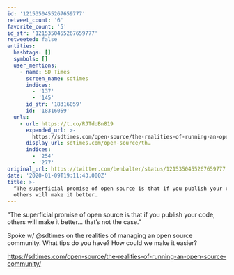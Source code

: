 ```yaml
---
id: '1215350455267659777'
retweet_count: '6'
favorite_count: '5'
id_str: '1215350455267659777'
retweeted: false
entities:
  hashtags: []
  symbols: []
  user_mentions:
    - name: SD Times
      screen_name: sdtimes
      indices:
        - '137'
        - '145'
      id_str: '18316059'
      id: '18316059'
  urls:
    - url: https://t.co/RJTdoBn819
      expanded_url: >-
        https://sdtimes.com/open-source/the-realities-of-running-an-open-source-community/
      display_url: sdtimes.com/open-source/th…
      indices:
        - '254'
        - '277'
original_url: https://twitter.com/benbalter/status/1215350455267659777
date: '2020-01-09T19:11:43.000Z'
title: >-
  “The superficial promise of open source is that if you publish your code,
  others will make it better…
---
```


“The superficial promise of open source is that if you publish your code, others will make it better... that’s not the case." 

Spoke w/ @sdtimes on the realities of managing an open source community. What tips do you have? How could we make it easier?

https://sdtimes.com/open-source/the-realities-of-running-an-open-source-community/